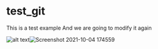 # test_git

This is a test example
And we are going to modify it again

![alt text](![)![Screenshot 2021-10-04 174559](https://user-images.githubusercontent.com/77398946/135882476-6266834e-9144-4c91-b212-046a658d169b.png)

